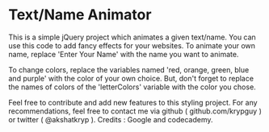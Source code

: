 # Text/Name Animator

This is a simple jQuery project which animates a given text/name. You can use this code to add fancy effects for your websites.
To animate your own name, replace 'Enter Your Name' with the name you want to animate.

To change colors, replace the variables named 'red, orange, green, blue and purple' with the color of your own choice. But,
don't forget to replace the names of colors of the 'letterColors' variable with the color you chose.

Feel free to contribute and add new features to this styling project.
For any recommendations, feel free to contact me via github ( github.com/krypguy ) or twitter ( @akshatkryp ).
Credits : Google and codecademy.
